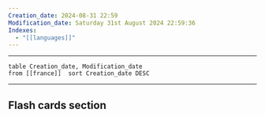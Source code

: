```yaml
---
Creation_date: 2024-08-31 22:59
Modification_date: Saturday 31st August 2024 22:59:36
Indexes:
  - "[[languages]]"
---
```


----



```dataview
table Creation_date, Modification_date
from [[france]]  sort Creation_date DESC
```























---
## Flash cards section
